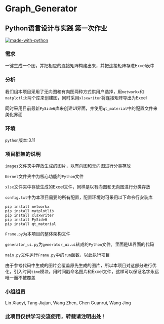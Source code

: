 # Graph_Generator

## Python语言设计与实践 第一次作业

[![made-with-python](https://img.shields.io/badge/Made%20with-Python-1f425f.svg)](https://www.python.org/)

### 需求

一键生成一个图，并把相应的连接矩阵构建出来，并把连接矩阵存进Excel表中

### 分析

我们组本项目采用了无向图和有向图两种方式供用户选择，用`networkx`和`matplotlib`两个库来创建图，同时采用`xlsxwriter`将连接矩阵导出为Excel

同时采用目前最新`PySide6`库来创建UI界面，并使用`qt_material`中的配置文件来美化界面

### 环境
`python`版本:3.11

### 项目框架的说明

`images`文件夹中存放生成的图片，以有向图和无向图进行分类存放

`Kernel`文件夹中为核心功能的`Python`文件

`xlsx`文件夹中存放生成的Excel文件，同样是以有向图和无向图进行分类存放

`config.txt`中为本项目需要的所有配置，配置环境时可采用以下命令行安装库
````
pip install networkx
pip install matplotlib
pip install xlsxwriter
pip install PySide6
pip install qt_material
````
`Frame.py`为本项目的整体架构文件

`generator_ui.py`为`generator_ui.ui`转成的`Python`文件，里面是UI界面的代码

`main.py`文件运行`Frame.py`中的`run`函数，以此执行项目

由于参考代码中生成的图片会覆盖原先生成的图片，所以本项目对这部分进行优化，引入时间`time`模块，用时间戳命名图片和Excel文件，这样可以保证名字永远唯一而不被覆盖

### 小组组员

Lin Xiaoyi, Tang Jiajun, Wang Zhen, Chen Guanrui, Wang Jing

### 此项目仅供学习交流使用，转载请注明出处！
